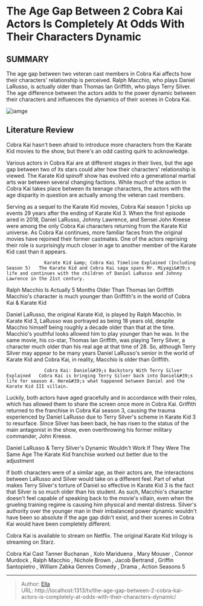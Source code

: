 # The Age Gap Between 2 Cobra Kai Actors Is Completely At Odds With Their Characters  Dynamic


## SUMMARY 



  The age gap between two veteran cast members in Cobra Kai affects how their characters&#39; relationship is perceived.   Ralph Macchio, who plays Daniel LaRusso, is actually older than Thomas Ian Griffith, who plays Terry Silver.   The age difference between the actors adds to the power dynamic between their characters and influences the dynamics of their scenes in Cobra Kai.  

![iamge](https://static1.srcdn.com/wordpress/wp-content/uploads/2024/01/untitled-design-2024-01-04t173409-206.jpg)

## Literature Review
Cobra Kai hasn&#39;t been afraid to introduce more characters from the Karate Kid movies to the show, but there&#39;s an odd casting quirk to acknowledge.




Various actors in Cobra Kai are at different stages in their lives, but the age gap between two of its stars could alter how their characters&#39; relationship is viewed. The Karate Kid spinoff show has evolved into a generational martial arts war between several changing factions. While much of the action in Cobra Kai takes place between its teenage characters, the actors with the age disparity in question are actually among the veteran cast members.




Serving as a sequel to the Karate Kid movies, Cobra Kai season 1 picks up events 29 years after the ending of Karate Kid 3. When the first episode aired in 2018, Daniel LaRusso, Johnny Lawrence, and Sensei John Kreese were among the only Cobra Kai characters returning from the Karate Kid universe. As Cobra Kai continues, more familiar faces from the original movies have rejoined their former castmates. One of the actors reprising their role is surprisingly much closer in age to another member of the Karate Kid cast than it appears.

                  Karate Kid &amp; Cobra Kai Timeline Explained (Including Season 5)   The Karate Kid and Cobra Kai saga spans Mr. Miyagi&#39;s life and continues with the children of Daniel LaRusso and Johnny Lawrence in the 21st century.    


 Ralph Macchio Is Actually 5 Months Older Than Thomas Ian Griffith 
Macchio&#39;s character is much younger than Griffith&#39;s in the world of Cobra Kai &amp; Karate Kid
         




Daniel LaRusso, the original Karate Kid, is played by Ralph Macchio. In Karate Kid 3, LaRusso was portrayed as being 18 years old, despite Macchio himself being roughly a decade older than that at the time. Macchio&#39;s youthful looks allowed him to play younger than he was. In the same movie, his co-star, Thomas Ian Griffith, was playing Terry Silver, a character much older than his real age at that time of 28. So, although Terry Silver may appear to be many years Daniel LaRusso&#39;s senior in the world of Karate Kid and Cobra Kai, in reality, Macchio is older than Griffith.

                  Cobra Kai: Daniel&#39;s Backstory With Terry Silver Explained   Cobra Kai is bringing Terry Silver back into Daniel&#39;s life for season 4. Here&#39;s what happened between Daniel and the Karate Kid III villain.    

Luckily, both actors have aged gracefully and in accordance with their roles, which has allowed them to share the screen once more in Cobra Kai. Griffith returned to the franchise in Cobra Kai season 3, causing the trauma experienced by Daniel LaRusso due to Terry Silver&#39;s scheme in Karate Kid 3 to resurface. Since Silver has been back, he has risen to the status of the main antagonist in the show, even overthrowing his former military commander, John Kreese.






 Daniel LaRusso &amp; Terry Silver&#39;s Dynamic Wouldn&#39;t Work If They Were The Same Age 
The Karate Kid franchise worked out better due to the adjustment
          

If both characters were of a similar age, as their actors are, the interactions between LaRusso and Silver would take on a different feel. Part of what makes Terry Silver&#39;s torture of Daniel so effective in Karate Kid 3 is the fact that Silver is so much older than his student. As such, Macchio&#39;s character doesn&#39;t feel capable of speaking back to the movie&#39;s villain, even when the grueling training regime is causing him physical and mental distress. Silver&#39;s authority over the younger man in their imbalanced power dynamic wouldn&#39;t have been so absolute if the age gap didn&#39;t exist, and their scenes in Cobra Kai would have been completely different.



Cobra Kai is available to stream on Netflix. The original Karate Kid trilogy is streaming on Starz.







  Cobra Kai   Cast   Tanner Buchanan , Xolo Mariduena , Mary Mouser , Connor Murdock , Ralph Macchio , Nichole Brown , Jacob Bertrand , Griffin Santopietro , William Zabka    Genres   Comedy , Drama , Action    Seasons   5       


---

> Author: [Ella](https://instagram.hk.cn/)  
> URL: http://localhost:1313/tv/the-age-gap-between-2-cobra-kai-actors-is-completely-at-odds-with-their-characters-dynamic/  

